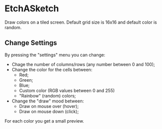 # EtchASketch

Draw colors on a tiled screen. Default grid size is 16x16 and default color is random. 

## Change Settings

By pressing the "settings" menu you can change:

* Chage the number of columns/rows (any number between 0 and 100);
* Change the color for the cells between:
  * Red;
  * Green;
  * Blue;
  * Custom color (RGB values between 0 and 255)
  * "Rainbow" (random) colors;
* Change the "draw" mood between:
  * Draw on mouse over (hover);
  * Draw on mouse down (click);

For each color you get a small preview. 
